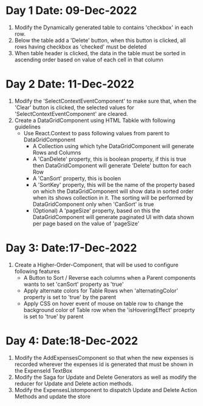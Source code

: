 # Day 1 Date: 09-Dec-2022
1. Modify the Dynamically generated table to contains 'checkbox' in each row.
2. Below the table add a 'Delete' button, when this button is clicked, all rows having checkbox as 'checked' must be deleted
3. When table header is clicked, the data in the table must be sorted in ascending order based on value of each cell in that column

# Day 2 Date: 11-Dec-2022

1. Modify the 'SelectContextEventComponent' to make sure that, when the 'Clear' button is clicked, the selected values for 'SelectContextEventComponent' are cleared.
2. Create a DataGridComponent using HTML Tabkle with following guidelines
    - Use React.Context to pass following values from parent to DataGridComponent
        - A Collection using which tyhe DataGridComponent will generate Rows and Columns   
        - A 'CanDelete' property, this is boolean property, if this is true then DataGridComponent will generate 'Delete' button for each Row
        - A 'CanSort' property, this is boolen
        - A 'SortKey' property, this will be the name of the property based on which the DataGridComponent will show data in sorted order when its shows collection in it. The sorting will be performed by DataGridComponent only when 'CanSort' is true
        - (Optional) A 'pageSize' property, based on this the DataGridComponent will generate paginated UI  with data shown per page based on the value of 'pageSize'

# Day 3: Date:17-Dec-2022

1. Create a Higher-Order-Component, that will be used to configure following features
    - A Button to Sort / Reverse each columns when a Parent components wants to set 'canSort' property as 'true'
    - Apply alternate colors for Table Rows when 'alternatingColor' property is set to 'true' by the parent
    - Apply CSS on hover event of mouse on table row to change the background color of Table row when the 'isHoveringEffect' proeprty is set to 'true'  by parent   

# Day 4: Date:18-Dec-2022

1. Modify the AddExpensesComponent so that when the new expenses is recorded wherever the expenses id is generated that must be shown in the ExpenseId TextBox
2. Modify the Saga for Update and Delete Generators as well as modify the reducer for Update and Delete action methods.
3. Modify the ExpensesListomponent to dispatch Update and Delete Action Methods and update the store  